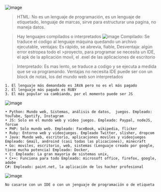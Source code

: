 ![image](https://user-images.githubusercontent.com/82009638/192127849-de850423-cce0-45ae-94ee-d8018457a21d.png)
> HTML: No es un lenguaje de programación, es un lenguaje de etiquetado, lenguaje de marcas, sirve para estructurar una pagina, no maneja datos.

>Hay lenguajes compilados o interpretados 
>![image](https://user-images.githubusercontent.com/82009638/192127865-c47b3156-0eb5-4962-84fb-3e45cb27f175.png)
>Compilado: Se traduce el codigo al lenguaje máquina quedando un archivo ejecutable, ventajas: Es rápido, se abrevia, fiable,  Desventaja: algún error estropea todo el >proyecto, para programar se necesita un IDE, el apk de la aplicación movil, el .exel de las aplicaciones de escritorio

> Interpretado: Es mas lento, se traduce a codigo y se ejecuta a medida que se va programando. Ventajas no necesita IDE puede ser con un block de notas, los del mundo web son interpretados 

	1. El lenguaje más demandado es JAVA pero no es el más pagado
	2. El lenguaje más pagado es RUBY 
	3. El más popular va cambiando, por el momento puede ser JS
	
![image](https://user-images.githubusercontent.com/82009638/192127873-7adf5316-8f2b-44c9-8b1a-721c3c24fc86.png)

	• Python: Mundo web, Sistemas, análisis de datos,  juegos. Empleado: YouTube, Spotify, Instagram
	• JS: Solo en el mundo web y video juegos. Empleado: Paypal, nodeJS, forcue
	• PHP: Solo mundo web. Empleado: FaceBook, wikipedia, flicker
	• Ruby: Entorno web y videojuegos. Empleado Twitter, slisher, dropcom
	• Java: Mundo web, escritorio, aplicaciones moviles y videojuegos Empleado: Gmail, androind (casi todas las plicaciones), minecraft
	• Go: moviles, escritorio, web, sistemas (Lenguaje creado por google, tiene mucha potencia) Empleado: Docker, 
	• C: Empleado: La gran mayoria de sistemas unix, 
	• C++: Funciona para todo Empleado: microsoft office, firefox, google, adobe
	C#: Empleado: paint.net, la aplicación de los hacker profesional
	
![image](https://user-images.githubusercontent.com/82009638/192127888-7bc573d7-bb99-4d6c-8a99-da64a568b9ed.png)

	No casarse con un IDE o con un jenguaje de programación o de etiqueta




